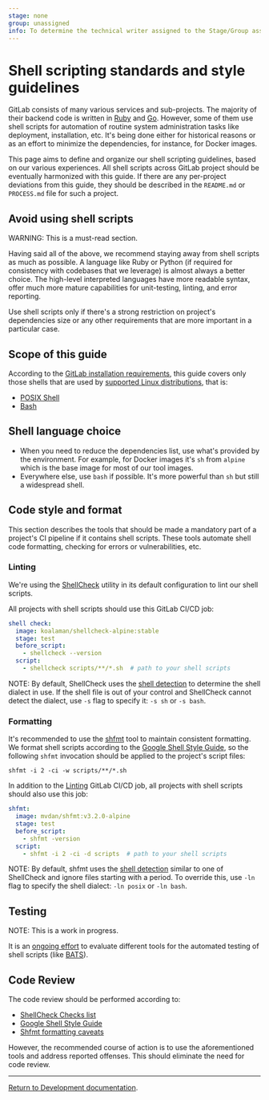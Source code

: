 ```yaml
---
stage: none
group: unassigned
info: To determine the technical writer assigned to the Stage/Group associated with this page, see https://about.gitlab.com/handbook/engineering/ux/technical-writing/#assignments
---
```


# Shell scripting standards and style guidelines

GitLab consists of many various services and sub-projects. The majority of
their backend code is written in [Ruby](https://www.ruby-lang.org) and
[Go](https://go.dev/). However, some of them use shell scripts for
automation of routine system administration tasks like deployment,
installation, etc. It's being done either for historical reasons or as an effort
to minimize the dependencies, for instance, for Docker images.

This page aims to define and organize our shell scripting guidelines,
based on our various experiences. All shell scripts across GitLab project
should be eventually harmonized with this guide. If there are any per-project
deviations from this guide, they should be described in the
`README.md` or `PROCESS.md` file for such a project.

## Avoid using shell scripts

WARNING:
This is a must-read section.

Having said all of the above, we recommend staying away from shell scripts
as much as possible. A language like Ruby or Python (if required for
consistency with codebases that we leverage) is almost always a better choice.
The high-level interpreted languages have more readable syntax, offer much more
mature capabilities for unit-testing, linting, and error reporting.

Use shell scripts only if there's a strong restriction on project's
dependencies size or any other requirements that are more important
in a particular case.

## Scope of this guide

According to the [GitLab installation requirements](../../install/requirements.md),
this guide covers only those shells that are used by
[supported Linux distributions](../../install/requirements.md#supported-linux-distributions),
that is:

- [POSIX Shell](https://pubs.opengroup.org/onlinepubs/9699919799/utilities/V3_chap02.html)
- [Bash](https://www.gnu.org/software/bash/)

## Shell language choice

- When you need to reduce the dependencies list, use what's provided by the environment. For example, for Docker images it's `sh` from `alpine` which is the base image for most of our tool images.
- Everywhere else, use `bash` if possible. It's more powerful than `sh` but still a widespread shell.

## Code style and format

This section describes the tools that should be made a mandatory part of
a project's CI pipeline if it contains shell scripts. These tools
automate shell code formatting, checking for errors or vulnerabilities, etc.

### Linting

We're using the [ShellCheck](https://www.shellcheck.net/) utility in its default configuration to lint our
shell scripts.

All projects with shell scripts should use this GitLab CI/CD job:

```yaml
shell check:
  image: koalaman/shellcheck-alpine:stable
  stage: test
  before_script:
    - shellcheck --version
  script:
    - shellcheck scripts/**/*.sh  # path to your shell scripts
```

NOTE:
By default, ShellCheck uses the [shell detection](https://github.com/koalaman/shellcheck/wiki/SC2148#rationale)
to determine the shell dialect in use. If the shell file is out of your control and ShellCheck cannot
detect the dialect, use `-s` flag to specify it: `-s sh` or `-s bash`.

### Formatting

It's recommended to use the [shfmt](https://github.com/mvdan/sh#shfmt) tool to maintain consistent formatting.
We format shell scripts according to the [Google Shell Style Guide](https://google.github.io/styleguide/shell.xml),
so the following `shfmt` invocation should be applied to the project's script files:

```shell
shfmt -i 2 -ci -w scripts/**/*.sh
```

In addition to the [Linting](#linting) GitLab CI/CD job, all projects with shell scripts should also
use this job:

```yaml
shfmt:
  image: mvdan/shfmt:v3.2.0-alpine
  stage: test
  before_script:
    - shfmt -version
  script:
    - shfmt -i 2 -ci -d scripts  # path to your shell scripts
```

NOTE:
By default, shfmt uses the [shell detection](https://github.com/mvdan/sh#shfmt) similar to one of ShellCheck
and ignore files starting with a period. To override this, use `-ln` flag to specify the shell dialect:
`-ln posix` or `-ln bash`.

## Testing

NOTE:
This is a work in progress.

It is an [ongoing effort](https://gitlab.com/gitlab-org/gitlab-foss/-/issues/64016) to evaluate different tools for the
automated testing of shell scripts (like [BATS](https://github.com/bats-core/bats-core)).

## Code Review

The code review should be performed according to:

- [ShellCheck Checks list](https://github.com/koalaman/shellcheck/wiki/Checks)
- [Google Shell Style Guide](https://google.github.io/styleguide/shell.xml)
- [Shfmt formatting caveats](https://github.com/mvdan/sh#caveats)

However, the recommended course of action is to use the aforementioned
tools and address reported offenses. This should eliminate the need
for code review.

---

[Return to Development documentation](../index.md).
